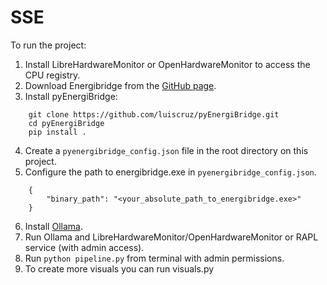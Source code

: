 # SSE

To run the project:
1. Install LibreHardwareMonitor or OpenHardwareMonitor to access the CPU registry.
2. Download Energibridge from the [GitHub page](https://github.com/tdurieux/EnergiBridge).
3. Install pyEnergiBridge:
```shell
    git clone https://github.com/luiscruz/pyEnergiBridge.git
    cd pyEnergiBridge
    pip install .
```
4. Create a `pyenergibridge_config.json` file in the root directory on this project.
5. Configure the path to energibridge.exe in `pyenergibridge_config.json`.
```shell
    {
        "binary_path": "<your_absolute_path_to_energibridge.exe>"
    }
```
6. Install [Ollama](https://ollama.com/download).
7. Run Ollama and LibreHardwareMonitor/OpenHardwareMonitor or RAPL service (with admin access).
8. Run `python pipeline.py` from terminal with admin permissions.
9. To create more visuals you can run visuals.py